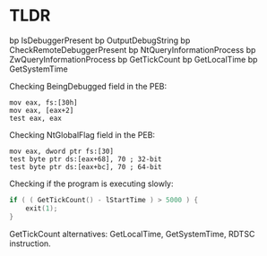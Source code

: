 # TLDR
bp IsDebuggerPresent
bp OutputDebugString
bp CheckRemoteDebuggerPresent
bp NtQueryInformationProcess
bp ZwQueryInformationProcess
bp GetTickCount
bp GetLocalTime
bp GetSystemTime

Checking BeingDebugged field in the PEB:
```
mov eax, fs:[30h]
mov eax, [eax+2]
test eax, eax
```

Checking NtGlobalFlag field in the PEB:
```
mov eax, dword ptr fs:[30]
test byte ptr ds:[eax+68], 70 ; 32-bit
test byte ptr ds:[eax+bc], 70 ; 64-bit
```

Checking if the program is executing slowly:
```c
if ( ( GetTickCount() - lStartTime ) > 5000 ) {
	exit(1);
}
```

GetTickCount alternatives: GetLocalTime, GetSystemTime, RDTSC instruction.